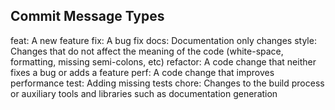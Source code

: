 ## Commit Message Types

feat: A new feature
fix: A bug fix
docs: Documentation only changes
style: Changes that do not affect the meaning of the code (white-space, formatting, missing semi-colons, etc)
refactor: A code change that neither fixes a bug or adds a feature
perf: A code change that improves performance
test: Adding missing tests
chore: Changes to the build process or auxiliary tools and libraries such as documentation generation